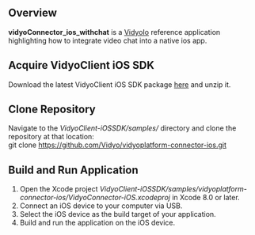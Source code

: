 ## Overview
**vidyoConnector_ios_withchat** is a [VidyoIo](https://vidyo.io) reference application highlighting how to integrate video chat into a native ios app.

## Acquire VidyoClient iOS SDK
Download the latest VidyoClient iOS SDK package [here](https://static.vidyo.io/latest/package/VidyoClient-iOSSDK.zip) and unzip it.

## Clone Repository
Navigate to the *VidyoClient-iOSSDK/samples/* directory and clone the repository at that location:<br/>
git clone https://github.com/Vidyo/vidyoplatform-connector-ios.git

## Build and Run Application
1. Open the Xcode project *VidyoClient-iOSSDK/samples/vidyoplatform-connector-ios/VidyoConnector-iOS.xcodeproj* in Xcode 8.0 or later.
2. Connect an iOS device to your computer via USB.
3. Select the iOS device as the build target of your application.
4. Build and run the application on the iOS device.
